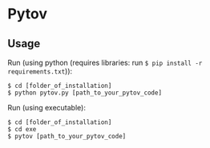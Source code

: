# Pytov
## Usage

Run (using python (requires libraries: run `$ pip install -r requirements.txt`)):
```shell
$ cd [folder_of_installation]
$ python pytov.py [path_to_your_pytov_code]
```
Run (using executable):
```shell
$ cd [folder_of_installation]
$ cd exe
$ pytov [path_to_your_pytov_code]
```